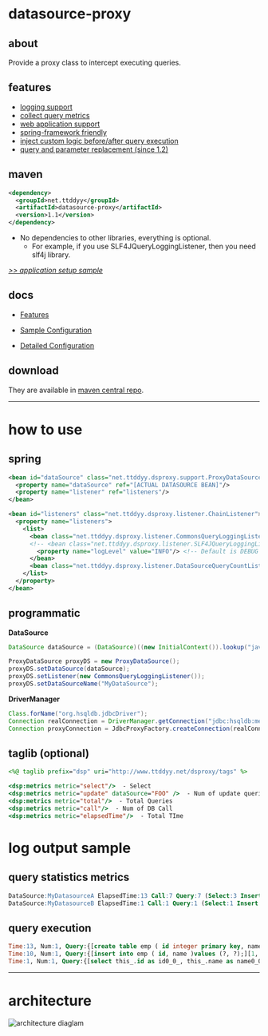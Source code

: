 
# datasource-proxy

## about

Provide a proxy class to intercept executing queries.

## features

- [logging support](https://github.com/ttddyy/datasource-proxy/wiki/Feature#wiki-feature_1)
- [collect query metrics](https://github.com/ttddyy/datasource-proxy/wiki/Feature#wiki-feature_2)
- [web application support](https://github.com/ttddyy/datasource-proxy/wiki/Feature#wiki-feature_3)
- [spring-framework friendly](https://github.com/ttddyy/datasource-proxy/wiki/Feature#wiki-feature_4)
- [inject custom logic before/after query execution](https://github.com/ttddyy/datasource-proxy/wiki/Feature#wiki-feature_5)
- [query and parameter replacement (since 1.2)](https://github.com/ttddyy/datasource-proxy/wiki/Feature#wiki-feature_6)

## maven

```xml
<dependency>
  <groupId>net.ttddyy</groupId>
  <artifactId>datasource-proxy</artifactId>
  <version>1.1</version>
</dependency>
```

- No dependencies to other libraries, everything is optional.
    - For example, if you use SLF4JQueryLoggingListener, then you need slf4j library.


*[>> application setup sample](https://github.com/ttddyy/datasource-proxy/wiki/Application-Setup-Sample)*


## docs

- [Features](https://github.com/ttddyy/datasource-proxy/wiki/Feature)

- [Sample Configuration](https://github.com/ttddyy/datasource-proxy/wiki/Application-Setup-Sample)

- [Detailed Configuration](https://github.com/ttddyy/datasource-proxy/wiki/Detailed-Configuration)


## download

They are available in [maven central repo](http://search.maven.org/#search|ga|1|datasource-proxy).

---
# how to use

## spring

```xml
<bean id="dataSource" class="net.ttddyy.dsproxy.support.ProxyDataSource">
  <property name="dataSource" ref="[ACTUAL DATASOURCE BEAN]"/>
  <property name="listener" ref="listeners"/>
</bean>

<bean id="listeners" class="net.ttddyy.dsproxy.listener.ChainListener">
  <property name="listeners">
    <list>
      <bean class="net.ttddyy.dsproxy.listener.CommonsQueryLoggingListener">
      <!-- <bean class="net.ttddyy.dsproxy.listener.SLF4JQueryLoggingListener"> -->
        <property name="logLevel" value="INFO"/> <!-- Default is DEBUG -->
      </bean>
      <bean class="net.ttddyy.dsproxy.listener.DataSourceQueryCountListener"/>
    </list>
  </property>
</bean>
```

## programmatic

**DataSource**

```java
DataSource dataSource = (DataSource)((new InitialContext()).lookup("java:comp/env/ref/ds"));

ProxyDataSource proxyDS = new ProxyDataSource();
proxyDS.setDataSource(dataSource);
proxyDS.setListener(new CommonsQueryLoggingListener());
proxyDS.setDataSourceName("MyDataSource");
```


**DriverManager**

```java
Class.forName("org.hsqldb.jdbcDriver");
Connection realConnection = DriverManager.getConnection("jdbc:hsqldb:mem:aname");
Connection proxyConnection = JdbcProxyFactory.createConnection(realConnection, new CommonsQueryLoggingListener());
```


## taglib (optional)

```jsp
<%@ taglib prefix="dsp" uri="http://www.ttddyy.net/dsproxy/tags" %>

<dsp:metrics metric="select"/>  - Select
<dsp:metrics metric="update" dataSource="FOO" />  - Num of update queries for datasource FOO
<dsp:metrics metric="total"/>  - Total Queries
<dsp:metrics metric="call"/>  - Num of DB Call
<dsp:metrics metric="elapsedTime"/>  - Total TIme
```


# log output sample

## query statistics metrics

```sql
DataSource:MyDatasourceA ElapsedTime:13 Call:7 Query:7 (Select:3 Insert:2 Update:1 Delete:0 Other:1)
DataSource:MyDatasourceB ElapsedTime:1 Call:1 Query:1 (Select:1 Insert:0 Update:0 Delete:0 Other:0)
```


## query execution

```sql
Time:13, Num:1, Query:{[create table emp ( id integer primary key, name varchar(10) );][]}
Time:10, Num:1, Query:{[insert into emp ( id, name )values (?, ?);][1, foo]}
Time:1, Num:1, Query:{[select this_.id as id0_0_, this_.name as name0_0_, this_.value as value0_0_ from emp this_ where (this_.id=? and this_.name=?)][1,bar]}
```


---

# architecture

![architecture diaglam](https://docs.google.com/drawings/pub?id=1KLaKmlp02c3lyQN1a_xhfG98AteyTIIVKSlnQW-aqsg&w=640&h=480&nonsense=architecture.png "architecture diaglam")